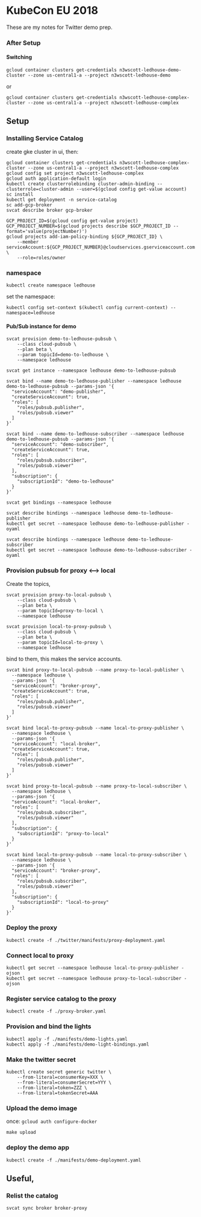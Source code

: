 # KubeCon EU 2018

These are my notes for Twitter demo prep. 


### After Setup

#### Switching

```
gcloud container clusters get-credentials n3wscott-ledhouse-demo-cluster --zone us-central1-a --project n3wscott-ledhouse-demo
```

or

```
gcloud container clusters get-credentials n3wscott-ledhouse-complex-cluster --zone us-central1-a --project n3wscott-ledhouse-complex
```

## Setup

### Installing Service Catalog

create gke cluster in ui, then:

```
gcloud container clusters get-credentials n3wscott-ledhouse-complex-cluster --zone us-central1-a --project n3wscott-ledhouse-complex
gcloud config set project n3wscott-ledhouse-complex
gcloud auth application-default login
kubectl create clusterrolebinding cluster-admin-binding --clusterrole=cluster-admin --user=$(gcloud config get-value account)
sc install
kubectl get deployment -n service-catalog
sc add-gcp-broker
svcat describe broker gcp-broker
```

```
GCP_PROJECT_ID=$(gcloud config get-value project)
GCP_PROJECT_NUMBER=$(gcloud projects describe $GCP_PROJECT_ID --format='value(projectNumber)')
gcloud projects add-iam-policy-binding ${GCP_PROJECT_ID} \
    --member serviceAccount:${GCP_PROJECT_NUMBER}@cloudservices.gserviceaccount.com \
    --role=roles/owner
```


### namespace

```
kubectl create namespace ledhouse
```

set the namespace:

```
kubectl config set-context $(kubectl config current-context) --namespace=ledhouse
```

#### Pub/Sub instance for demo

```
svcat provision demo-to-ledhouse-pubsub \
    --class cloud-pubsub \
    --plan beta \
    --param topicId=demo-to-ledhouse \
    --namespace ledhouse

svcat get instance --namespace ledhouse demo-to-ledhouse-pubsub

svcat bind --name demo-to-ledhouse-publisher --namespace ledhouse demo-to-ledhouse-pubsub --params-json '{
  "serviceAccount": "demo-publisher",
  "createServiceAccount": true,
  "roles": [
    "roles/pubsub.publisher",
    "roles/pubsub.viewer"
  ]
}'

svcat bind --name demo-to-ledhouse-subscriber --namespace ledhouse demo-to-ledhouse-pubsub --params-json '{
  "serviceAccount": "demo-subscriber",
  "createServiceAccount": true,
  "roles": [
    "roles/pubsub.subscriber",
    "roles/pubsub.viewer"
  ],
  "subscription": {
    "subscriptionId": "demo-to-ledhouse"
  }
}'

svcat get bindings --namespace ledhouse

svcat describe bindings --namespace ledhouse demo-to-ledhouse-publisher
kubectl get secret --namespace ledhouse demo-to-ledhouse-publisher -oyaml

svcat describe bindings --namespace ledhouse demo-to-ledhouse-subscriber
kubectl get secret --namespace ledhouse demo-to-ledhouse-subscriber -oyaml

```

### Provision pubsub for proxy <--> local

Create the topics,

```
svcat provision proxy-to-local-pubsub \
    --class cloud-pubsub \
    --plan beta \
    --param topicId=proxy-to-local \
    --namespace ledhouse

svcat provision local-to-proxy-pubsub \
    --class cloud-pubsub \
    --plan beta \
    --param topicId=local-to-proxy \
    --namespace ledhouse
```

bind to them, this makes the service accounts.

```
svcat bind proxy-to-local-pubsub --name proxy-to-local-publisher \
  --namespace ledhouse \
  --params-json '{
  "serviceAccount": "broker-proxy",
  "createServiceAccount": true,
  "roles": [
    "roles/pubsub.publisher",
    "roles/pubsub.viewer"
  ]
}'

svcat bind local-to-proxy-pubsub --name local-to-proxy-publisher \
  --namespace ledhouse \
  --params-json '{
  "serviceAccount": "local-broker",
  "createServiceAccount": true,
  "roles": [
    "roles/pubsub.publisher",
    "roles/pubsub.viewer"
  ]
}'

svcat bind proxy-to-local-pubsub --name proxy-to-local-subscriber \
  --namespace ledhouse \
  --params-json '{
  "serviceAccount": "local-broker",
  "roles": [
    "roles/pubsub.subscriber",
    "roles/pubsub.viewer"
  ],
  "subscription": {
    "subscriptionId": "proxy-to-local"
  }
}'

svcat bind local-to-proxy-pubsub --name local-to-proxy-subscriber \
  --namespace ledhouse \
  --params-json '{
  "serviceAccount": "broker-proxy",
  "roles": [
    "roles/pubsub.subscriber",
    "roles/pubsub.viewer"
  ],
  "subscription": {
    "subscriptionId": "local-to-proxy"
  }
}'
```

### Deploy the proxy

```
kubectl create -f ./twitter/manifests/proxy-deployment.yaml
```

### Connect local to proxy

```
kubectl get secret --namespace ledhouse local-to-proxy-publisher -ojson
kubectl get secret --namespace ledhouse proxy-to-local-subscriber -ojson
```

### Register service catalog to the proxy

```
kubectl create -f ./proxy-broker.yaml
```

### Provision and bind the lights

```
kubectl apply -f ./manifests/demo-lights.yaml
kubectl apply -f ./manifests/demo-light-bindings.yaml
```

### Make the twitter secret

```
kubectl create secret generic twitter \
    --from-literal=consumerKey=XXX \
    --from-literal=consumerSecret=YYY \
    --from-literal=token=ZZZ \
    --from-literal=tokenSecret=AAA
```

### Upload the demo image

once: `gcloud auth configure-docker`

```
make upload
```

### deploy the demo app

```
kubectl create -f ./manifests/demo-deployment.yaml
```

## Useful,

### Relist the catalog

```
svcat sync broker broker-proxy
```